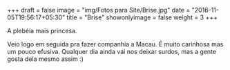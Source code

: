 +++
draft = false
image = "img/Fotos para Site/Brise.jpg"
date = "2016-11-05T19:56:17+05:30"
title = "Brise"
showonlyimage = false
weight = 3
+++

A plebéia mais princesa.
<!--more-->

Veio logo em seguida pra fazer companhia a Macau. É muito carinhosa mas um pouco efusiva. Qualquer dia ainda vai nos deixar surdos, mas a gente gosta dela mesmo assim :)
